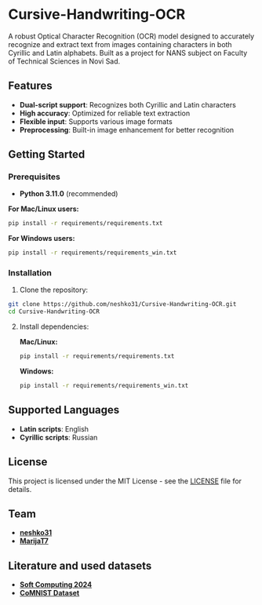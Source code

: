 # Cursive-Handwriting-OCR

A robust Optical Character Recognition (OCR) model designed to accurately recognize and extract text from images containing characters in both Cyrillic and Latin alphabets. 
Built as a project for NANS subject on Faculty of Technical Sciences in Novi Sad.

## Features

- **Dual-script support**: Recognizes both Cyrillic and Latin characters
- **High accuracy**: Optimized for reliable text extraction
- **Flexible input**: Supports various image formats
- **Preprocessing**: Built-in image enhancement for better recognition

## Getting Started

### Prerequisites

- **Python 3.11.0** (recommended)

**For Mac/Linux users:**
```bash
pip install -r requirements/requirements.txt
```

**For Windows users:**
```bash
pip install -r requirements/requirements_win.txt
```

### Installation

1. Clone the repository:
```bash
git clone https://github.com/neshko31/Cursive-Handwriting-OCR.git
cd Cursive-Handwriting-OCR
```

2. Install dependencies:

   **Mac/Linux:**
   ```bash
   pip install -r requirements/requirements.txt
   ```
   
   **Windows:**
   ```bash
   pip install -r requirements/requirements_win.txt
   ```

## Supported Languages

- **Latin scripts**: English
- **Cyrillic scripts**: Russian

## License

This project is licensed under the MIT License - see the [LICENSE](LICENSE) file for details.

## Team

- **[neshko31](https://github.com/neshko31)**
- **[MarijaT7](https://github.com/MarijaT7)**

## Literature and used datasets
- **[Soft Computing 2024](https://github.com/ftn-ai-lab/sc-2024)**
- **[CoMNIST Dataset](https://www.kaggle.com/datasets/gregvial/comnist/data)**